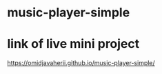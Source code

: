 # music-player-simple
# link of live mini project
https://omidjavaherii.github.io/music-player-simple/
